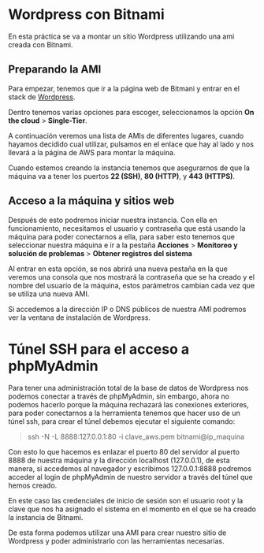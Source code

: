 # Wordpress con Bitnami

En esta práctica se va a montar un sitio Wordpress utilizando una ami creada con Bitnami.

## Preparando la AMI

Para empezar, tenemos que ir a la página web de Bitmani y entrar en el stack de [Wordpress](https://bitnami.com/stack/wordpress/cloud/aws/amis).

Dentro tenemos varias opciones para escoger, seleccionamos la opción **On the cloud** > **Single-Tier**.

A continuación veremos una lista de AMIs de diferentes lugares, cuando hayamos decidido cual utilizar, pulsamos en el enlace que hay al lado y nos llevará a la página de AWS para montar la máquina.

Cuando estemos creando la instancia tenemos que asegurarnos de que la máquina va a tener los puertos **22 (SSH)**, **80 (HTTP)**, y **443 (HTTPS)**.

## Acceso a la máquina y sitios web
Después de esto podremos iniciar nuestra instancia. Con ella en funcionamiento, necesitamos el usuario y contraseña que está usando la máquina para poder conectarnos a ella, para saber esto tenemos que seleccionar nuestra máquina e ir a la pestaña **Acciones** > **Monitoreo y solución de problemas** > **Obtener registros del sistema**

Al entrar en esta opción, se nos abrirá una nueva  pestaña en la que veremos una consola que nos mostrará la contraseña que se ha creado y el nombre del usuario de la máquina, estos parámetros cambian cada vez que se utiliza una nueva AMI.

Si accedemos a la dirección IP o DNS públicos de nuestra AMI podremos ver la ventana de instalación de Wordpress.

# Túnel SSH para el acceso a phpMyAdmin

Para tener una administración total de la base de datos de Wordpress nos podemos conectar a través de phpMyAdmin, sin embargo, ahora no podemos hacerlo porque la máquina rechazará las conexiones exteriores, para poder conectarnos a la herramienta tenemos que hacer uso de un túnel ssh, para crear el túnel debemos ejecutar el siguiente comando:

>ssh -N -L 8888:127.0.0.1:80 -i clave_aws.pem bitnami@ip_maquina

Con esto lo que hacemos es enlazar el puerto 80 del servidor al puerto 8888 de nuestra máquina y la dirección localhost (127.0.0.1), de esta manera, si accedemos al navegador y escribimos 127.0.0.1:8888 podremos acceder al login de phpMyAdmin de nuestro servidor a través del túnel que hemos creado.

En este caso las credenciales de inicio de sesión son el usuario root y la clave que nos ha asignado el sistema en el momento en el que se ha creado la instancia de Bitnami.

De esta forma podemos utilizar una AMI para crear nuestro sitio de Wordpress y poder administrarlo con las herramientas necesarias.
